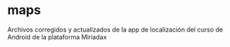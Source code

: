 # maps
Archivos corregidos y actualizados de la app de localización del curso de Android de la plataforma Miriadax
